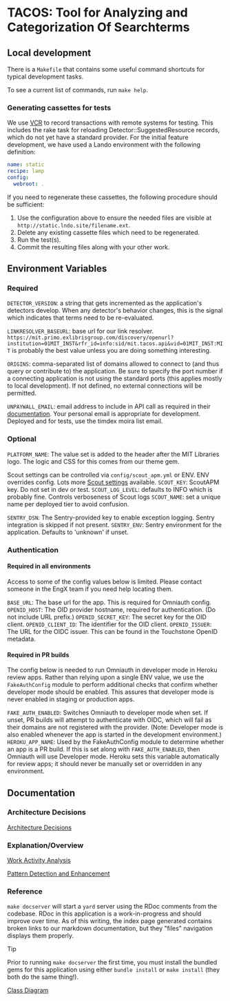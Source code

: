 # TACOS: Tool for Analyzing and Categorization Of Searchterms

## Local development

There is a `Makefile` that contains some useful command shortcuts for typical development tasks.

To see a current list of commands, run `make help`.

### Generating cassettes for tests

We use [VCR](https://github.com/vcr/vcr) to record transactions with remote systems for testing. This includes the rake
task for reloading Detector::SuggestedResource records, which do not yet have a standard provider. For the initial
feature development, we have used a Lando environment with the following definition:

```yml
name: static
recipe: lamp
config:
  webroot: .
```

If you need to regenerate these cassettes, the following procedure should be sufficient:

1. Use the configuration above to ensure the needed files are visible at `http://static.lndo.site/filename.ext`.
2. Delete any existing cassette files which need to be regenerated.
3. Run the test(s).
4. Commit the resulting files along with your other work.

## Environment Variables

### Required

`DETECTOR_VERSION`: a string that gets incremented as the application's detectors develop. When any detector's behavior
changes, this is the signal which indicates that terms need to be re-evaluated.

`LINKRESOLVER_BASEURL`: base url for our link resolver. `https://mit.primo.exlibrisgroup.com/discovery/openurl?institution=01MIT_INST&rfr_id=info:sid/mit.tacos.api&vid=01MIT_INST:MIT` is probably the best value unless you are doing something interesting.

`ORIGINS`: comma-separated list of domains allowed to connect to (and thus query or contribute to) the application. Be sure to specify the port number if a connecting application is not using the standard ports (this applies mostly to local development). If not defined, no external connections will be permitted.

`UNPAYWALL_EMAIL`: email address to include in API call as required in their [documentation](https://unpaywall.org/products/api). Your personal email is appropriate for development. Deployed and for tests, use the timdex moira list email.

### Optional

`PLATFORM_NAME`: The value set is added to the header after the MIT Libraries logo. The logic and CSS for this comes
from our theme gem.

Scout settings can be controlled via `config/scout_apm.yml` or ENV. ENV overrides config.
Lots more [Scout settings](https://scoutapm.com/docs/ruby/configuration#environment-variables) available.
`SCOUT_KEY`: ScoutAPM key. Do not set in dev or test.
`SCOUT_LOG_LEVEL`: defaults to INFO which is probably fine. Controls verboseness of Scout logs
`SCOUT_NAME`: set a unique name per deployed tier to avoid confusion.

`SENTRY_DSN`: The Sentry-provided key to enable exception logging. Sentry integration is skipped if not present.
`SENTRY_ENV`: Sentry environment for the application. Defaults to 'unknown' if unset.

### Authentication

#### Required in all environments

Access to some of the config values below is limited. Please contact someone in the EngX team if you need help locating
them.

`BASE_URL`: The base url for the app. This is required for Omniauth config.
`OPENID_HOST`: The OID provider hostname, required for authentication. (Do not include URL prefix.)
`OPENID_SECRET_KEY`: The secret key for the OID client.
`OPENID_CLIENT_ID`: The identifier for the OID client.
`OPENID_ISSUER`: The URL for the OIDC issuer. This can be found in the Touchstone OpenID metadata.

#### Required in PR builds

The config below is needed to run Omniauth in developer mode in Heroku review apps. Rather than relying upon a single
ENV value, we use the `FakeAuthConfig` module to perform additional checks that confirm whether developer mode should
be enabled. This assures that developer mode is never enabled in staging or production apps.

`FAKE_AUTH_ENABLED`: Switches Omniauth to developer mode when set. If unset, PR builds will attempt to authenticate with
OIDC, which will fail as their domains are not registered with the provider. (Note: Developer mode is also enabled
whenever the app is started in the development environment.)
`HEROKU_APP_NAME`: Used by the FakeAuthConfig module to determine whether an app is a PR build. If this is set along
with `FAKE_AUTH_ENABLED`, then Omniauth will use Developer mode. Heroku sets this variable automatically for review
apps; it should never be manually set or overridden in any environment.

## Documentation

### Architecture Decisions

[Architecture Decisions](docs/architecture-decisions/)

### Explanation/Overview

[Work Activity Analysis](docs/explanation/work-activity-analysis.md)

[Pattern Detection and Enhancement](docs/explanation/pattern_detection_and_enhancement.md)

### Reference

`make docserver` will start a `yard` server using the RDoc comments from the codebase. RDoc in this application is a work-in-progress and should improve over time. As of this writing, the index page generated contains broken links to our markdown documentation, but they "files" navigation displays them properly.

> [!TIP]  
> Prior to running `make docserver` the first time, you must install the bundled gems for this application using either `bundle install` or `make install` (they both do the same thing!).

[Class Diagram](docs/reference/classes.md)

